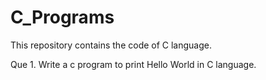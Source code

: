 # C_Programs
This repository contains the code of C language.

Que 1. Write a c program to print Hello World in C language.
